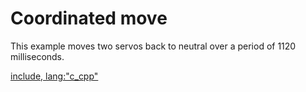 # Coordinated move

This example moves two servos back to neutral over a period of 1120
milliseconds.

[include, lang:"c_cpp"](../examples/CoordinatedMove/CoordinatedMove.ino)
